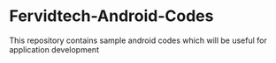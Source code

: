 Fervidtech-Android-Codes
========================

This repository contains sample android codes which will be useful for application development
